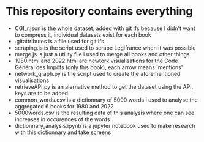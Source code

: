 # This repository contains everything

- CGI_r.json is the whole dataset, added with git lfs because I didn't want to compress it, individual datasets exist for each book
- .gitattributes is a file used for git lfs
- scraping.js is the script used to scrape Legifrance when it was possible
- merge.js is just a utility file i used to merge all books and other things
- 1980.html and 2022.html are newtork visualisations for the Code Général des Impôts (only this book), each arrow means 'mentions'
- network_graph.py is the script used to create the aforementioned visualisations
- retrieveAPI.py is an alernative method to get the dataset using the API, keys are to be added
- common_words.csv is a dictionnary of 5000 words i used to analyse the aggregated 6 books for 1980 and 2022
- 5000words.csv is the resulting data of this analysis where one can see increases in occurences of the words
- dictionnary_analysis.ipynb is a jupyter notebook used to make research with this dictionnary and take screens
